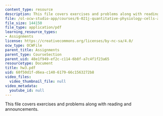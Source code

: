 ```yaml
---
content_type: resource
description: This file covers exercises and problems along with reading and announcements.
file: /ol-ocw-studio-app/courses/6-021j-quantitative-physiology-cells-and-tissues-fall-2004/60f50d1fd6eac140617966c1563272b8_hw3.pdf
file_size: 144150
file_type: application/pdf
learning_resource_types:
- Assignments
license: https://creativecommons.org/licenses/by-nc-sa/4.0/
ocw_type: OCWFile
parent_title: Assignments
parent_type: CourseSection
parent_uid: 48e1f949-ef2c-c114-6b8f-a7c4f1f23a65
resourcetype: Document
title: hw3.pdf
uid: 60f50d1f-d6ea-c140-6179-66c1563272b8
video_files:
  video_thumbnail_file: null
video_metadata:
  youtube_id: null
---
```

This file covers exercises and problems along with reading and announcements.